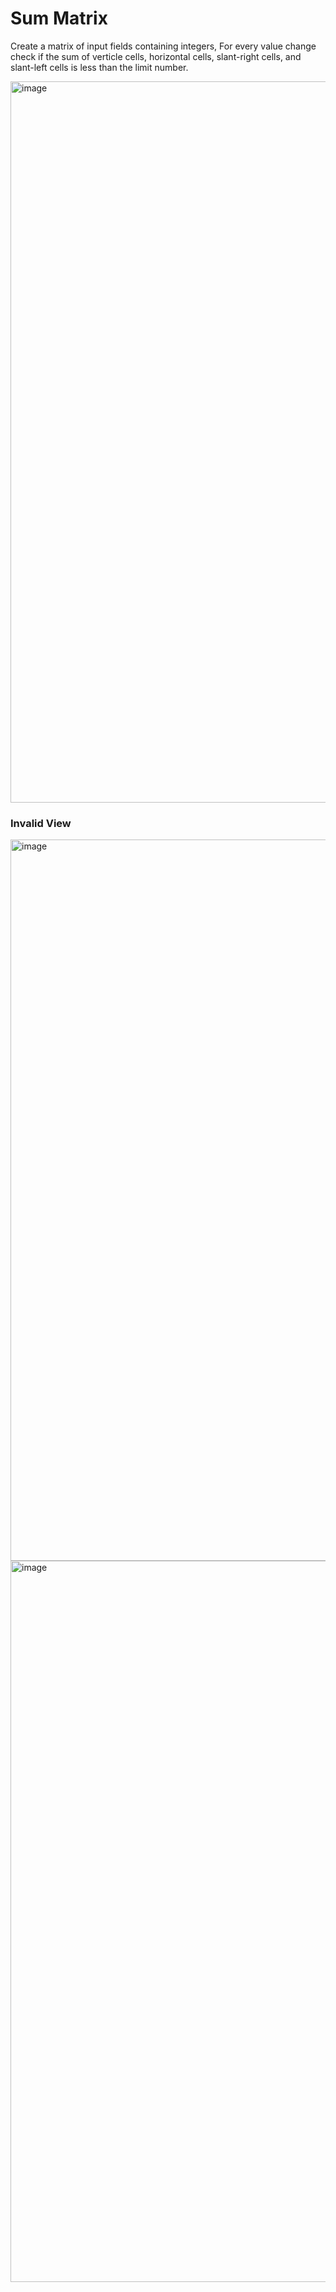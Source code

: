 # Sum Matrix 
Create a matrix of input fields containing integers, For every value change check if the sum of verticle cells, horizontal cells, slant-right cells, and slant-left cells is less than the limit number.

<img width="1154" alt="image" src="https://github.com/shlomielbaz/matrix-assignment/assets/426076/6e4fa3ff-2a3e-4da7-9567-ee3563c546dc">

### Invalid View
<img width="1154" alt="image" src="https://github.com/shlomielbaz/matrix-assignment/assets/426076/796ad178-9d61-410a-9156-cecb6b35d5d2">

<img width="1154" alt="image" src="https://github.com/shlomielbaz/matrix-assignment/assets/426076/52779282-d308-49d2-8c63-49beb61ef481">

